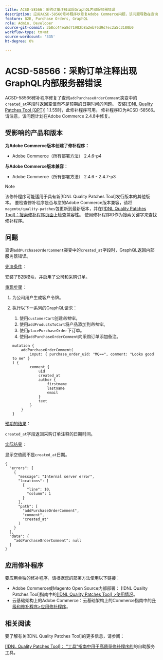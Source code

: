 ```yaml
---
title: ACSD-58566：采购订单注释出现GraphQL内部服务器错误
description: 应用ACSD-58566修补程序以修复Adobe Commerce问题，该问题导致在查询“addPurchaseOrderComment”突变中的“created_at”字段时，GraphQL返回内部服务器错误。
feature: B2B, Purchase Orders, GraphQL
role: Admin, Developer
source-git-commit: 3b8cc44ea8d71982b8a2eb76d9d7ec2a5c3180b0
workflow-type: tm+mt
source-wordcount: '335'
ht-degree: 0%

---
```


# ACSD-58566：采购订单注释出现GraphQL内部服务器错误

ACSD-58566修补程序修复了查询`addPurchaseOrderComment`突变中的`created_at`字段时返回空值而不是预期的日期时间的问题。 安装[[!DNL Quality Patches Tool (QPT)]](/help/tools/quality-patches-tool/quality-patches-tool-to-self-serve-quality-patches.md) 1.1.55时，此修补程序可用。 修补程序ID为ACSD-58566。 请注意，该问题计划在Adobe Commerce 2.4.8中修复。

## 受影响的产品和版本

**为Adobe Commerce版本创建了修补程序：**

* Adobe Commerce（所有部署方法） 2.4.6-p4

**与Adobe Commerce版本兼容：**

* Adobe Commerce（所有部署方法） 2.4.6 - 2.4.7-p3

>[!NOTE]
>
>该修补程序可能适用于具有新[!DNL Quality Patches Tool]发行版本的其他版本。 要检查修补程序是否与您的Adobe Commerce版本兼容，请将`magento/quality-patches`包更新到最新版本，并在[[!DNL Quality Patches Tool]：搜索修补程序页面](https://experienceleague.adobe.com/tools/commerce-quality-patches/index.html?lang=zh-Hans)上检查兼容性。 使用修补程序ID作为搜索关键字来查找修补程序。

## 问题

查询`addPurchaseOrderComment`突变中的`created_at`字段时，GraphQL返回内部服务器错误。

<u>先决条件</u>：

安装了B2B模块，并启用了公司和采购订单。

<u>重现步骤</u>：

1. 为公司用户生成客户令牌。
1. 执行以下一系列的GraphQL请求：
   1. 使用`customerCart`创建&#x200B;*购物车*。
   1. 使用`addProductsToCart`将产品添加到&#x200B;*购物车*。
   1. 使用`placePurchaseOrder`下订单。
   1. 使用`addPurchaseOrderComment`向采购订单添加备注。

   ```
   mutation {
       addPurchaseOrderComment(
           input: { purchase_order_uid: "MQ==", comment: "Looks good to me" }
   ) {
           comment {
               uid
               created_at
               author {
                   firstname
                   lastname
                   email
               }
               text
           }
       }
   }
   ```

<u>预期的结果</u>：

`created_at`字段返回采购订单注释的日期时间。

<u>实际结果</u>：

显示空值而不是`created_at`日期。

```
{
  "errors": [
    {
      "message": "Internal server error",
      "locations": [
        {
          "line": 10,
          "column": 1
        }
      ],
      "path": [
        "addPurchaseOrderComment",
        "comment",
        "created_at"
      ]
    }
  ],
  "data": {
    "addPurchaseOrderComment": null
  }
}
```

## 应用修补程序

要应用单独的修补程序，请根据您的部署方法使用以下链接：

* Adobe Commerce或Magento Open Source内部部署： [!DNL Quality Patches Tool]指南中的[[!DNL Quality Patches Tool] >使用情况](/help/tools/quality-patches-tool/usage.md)。
* 云基础架构上的Adobe Commerce：云基础架构上的Commerce指南中的[升级和修补程序>应用修补程序](https://experienceleague.adobe.com/docs/commerce-cloud-service/user-guide/develop/upgrade/apply-patches.html?lang=zh-Hans)。

## 相关阅读

要了解有关[!DNL Quality Patches Tool]的更多信息，请参阅：

[[!DNL Quality Patches Tool]： “工具”指南中用于高质量修补程序的](/help/tools/quality-patches-tool/quality-patches-tool-to-self-serve-quality-patches.md)的自助服务工具。
